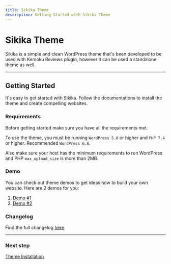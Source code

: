 ```yaml
---
title: Sikika Theme
description: Getting Started with Sikika Theme
---
```


# Sikika Theme

Sikika is a simple and clean WordPress theme that's been developed to be used with Kemoku Reviews plugin, however it can be used a standalone theme as well.

---

## Getting Started

It's easy to get started with Sikika. Follow the documentations to install the theme and create compelling websites.

### Requirements

Before getting started make sure you have all the requirements met.

To use the theme, you must be running `WordPress 5.0` or higher and `PHP 7.4` or higher.
Recommended `WordPress 6.6`.

Also make sure your host has the minimum requirements to run WordPress and PHP `max_upload_size` is more than 2MB.

### Demo

You can check out theme demos to get ideas how to build your own website.
Here are 2 demos for you:

1. [Demo #1](https://demos.dinomatic.com/manila)
2. [Demo #2](https://demos.dinomatic.com/havana)

### Changelog

Find the full changelog [here](https://dinomatic.com/themes/sikika/changelog).

---

### Next step

[Theme Installation](/docs/sikika/installation/)

